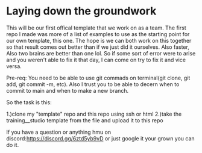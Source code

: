 # Laying down the groundwork


This will be our first offical template that we work on as a team. The first repo I made was more of a list of examples to use as the starting point for our own template, this one. 
The hope is we can both work on this together so that result comes out better than if we just did it ourselves. Also faster, Also two brains are better than one lol. So if some sort of error were to arise and you weren't able to fix it that day, I can come on try to fix it and vice versa. 



Pre-req: You need to be able to use git commads on terminal(git clone, git add, git commit -m, etc). Also I trust you to be able to decern when to commit to main and when to make a new branch.



So the task is this:

  1.)clone my "template" repo and this repo using ssh or html 
  2.)take the training__studio template from the file and upload it to this repo





If you have a question or anything hmu on discord:https://discord.gg/6ztd5yb9vD or just google it your grown you can do it.





